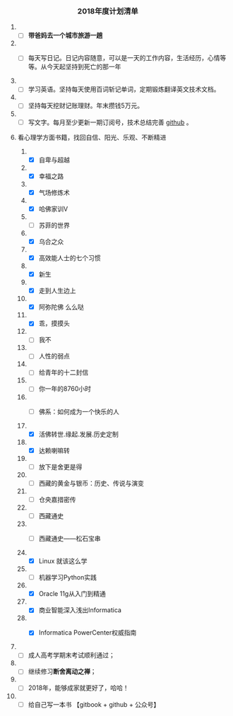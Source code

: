 ### &nbsp;&nbsp;&nbsp;&nbsp;&nbsp;&nbsp;&nbsp;&nbsp;&nbsp;&nbsp;&nbsp;&nbsp;&nbsp;&nbsp;&nbsp;&nbsp;&nbsp;&nbsp;&nbsp;&nbsp;&nbsp;&nbsp;&nbsp;&nbsp;&nbsp;&nbsp;&nbsp;&nbsp;&nbsp;&nbsp;&nbsp;&nbsp;&nbsp;&nbsp;&nbsp;&nbsp;&nbsp;&nbsp;&nbsp;&nbsp; 2018年度计划清单

1. - [ ] **带爸妈去一个城市旅游一趟**  

1. - [ ] 每天写日记。日记内容随意，可以是一天的工作内容，生活经历，心情等等。从今天起坚持到死亡的那一年


2. - [ ] 学习英语。坚持每天使用百词斩记单词，定期锻炼翻译英文技术文档。
3. - [ ] 坚持每天挖财记账理财。年末攒钱5万元。
4. - [ ] 写文字。每月至少更新一期订阅号，技术总结完善 [github](https://github.com/juzldream/diary) 。

5. 看心理学方面书籍，找回自信、阳光、乐观、不断精进

	1. - [x] 自卑与超越
	2. - [x] 幸福之路
	3. - [x] 气场修炼术
	4. - [x] 哈佛家训V
	5. - [ ] 苏菲的世界
	6. - [x] 乌合之众
	7. - [x] 高效能人士的七个习惯
	8. - [x] 新生
	9. - [x] 走到人生边上
	10. - [x] 阿弥陀佛 么么哒
	11. - [x] 乖，摸摸头
	12. - [ ] 我不
	13. - [ ] 人性的弱点
	14. - [ ] 给青年的十二封信
	15. - [ ] 你一年的8760小时
	16. - [ ] 佛系：如何成为一个快乐的人


	1. - [x] 活佛转世.缘起.发展.历史定制
	2. - [x] 达赖喇嘛转
	3. - [ ] 放下是舍更是得
	4. - [ ] 西藏的黄金与银币：历史、传说与演变 
	5. - [ ] 仓央嘉措密传
	6. - [ ] 西藏通史
	7. - [ ] 西藏通史——松石宝串


	1. - [x] Linux 就该这么学
	2. - [ ] 机器学习Python实践
	3. - [x] Oracle 11g从入门到精通
	4. - [x] 商业智能深入浅出Informatica
	5. - [x] Informatica PowerCenter权威指南 
	
	
6. - [ ] 成人高考学期末考试顺利通过；
7. - [ ] 继续修习**断舍离动之禅**；
8. - [ ] 2018年，能够成家就更好了，哈哈！
9. - [ ] 给自己写一本书 【gitbook + github + 公众号】
